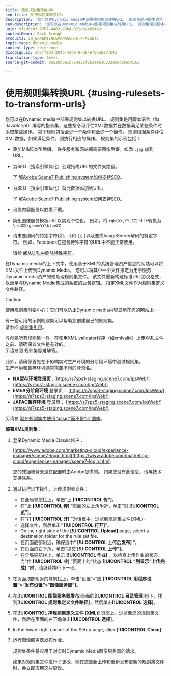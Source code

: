 ```yaml
---
title: 使用规则集转换URL
seo-title: 使用规则集转换URL
description: '您可以在Dynamic media中部署规则集以转换URL。 规则集是用脚本语言（如JavaScript）编写的指令集，这些指令可评估XML数据并在数据满足某些条件时采取某些操作。 '
seo-description: '您可以在Dynamic media中部署规则集以转换URL。 规则集是用脚本语言（如JavaScript）编写的指令集，这些指令可评估XML数据并在数据满足某些条件时采取某些操作。 '
uuid: 9fed0c83-67b7-4483-a9b4-322e6a483449
contentOwner: Rick Brough
products: SG_EXPERIENCEMANAGER/6.4/ASSETS
topic-tags: dynamic-media
content-type: reference
discoiquuid: abcff903-204b-4ab6-87d8-6f0ce63d7b41
translation-type: tm+mt
source-git-commit: ea520d6a1b714a21f2b3aeb36932a50d958bd162

---
```



# 使用规则集转换URL {#using-rulesets-to-transform-urls}

您可以在Dynamic media中部署规则集以转换URL。 规则集是用脚本语言（如JavaScript）编写的指令集，这些指令可评估XML数据并在数据满足某些条件时采取某些操作。 每个规则包括至少一个条件和至少一个操作。 规则根据条件评估XML数据，如果满足条件，则执行相应的操作。 规则集的示例包括：

* 添加MIME类型后缀。 许多服务和网站都需要图像后缀，如添 `.jpg` 加到URL。
* 为SEO（搜索引擎优化）创建指向URL的文件夹路径。

   了 [解Adobe Scene7 Publishing system如何支持SEO](/help/assets/assets/s7_seo.pdf)。

* 为SEO（搜索引擎优化）将元数据添加到URL。

   了 [解Adobe Scene7 Publishing system如何支持SEO](/help/assets/assets/s7_seo.pdf)。

* 设置内容配置以触发下载。
* 简化图像服务模板URL以实现个性化。 例如，将 `rgb{XX,YY,ZZ}` RTF转换为 `\redXX\greenYY\blueZZ`

* 请求要编码的特定字符(如、 `$`和 `{`), `}`以及要向ImageServer解码的特定字符。 例如，Facebook在包含特殊字符的URL中不能正常使用。

   请参 [阅从URL中删除特殊字符](https://helpx.adobe.com/experience-manager/scene7/kb/base/scene7-rulesets/remove-special-characters-urls.html)。

在Dynamic media的上下文中，使用基于XML的系统管理资产信息的网站可以将XML文件上传到Dynamic Media。 您可以将其中一个文件指定为用于服务Dynamic media资产的预处理规则集文件。 该文件重新构建标准URL协议格式，以满足与Dynamic Media集成的系统的业务逻辑。 指定XML文件作为规则集定义文件路径。

>[!CAUTION]
>
>使用规则集时要小心；它们可以防止Dynamic media内容显示在您的网站上。

有一些可用的示例规则集可以帮助您创建自己的规则集。\
请参阅 [规则集引用](https://marketing.adobe.com/resources/help/en_US/s7/is_ir_api/is_api/image_catalog/c_rule_set_reference.html)。

与创建所有规则集一样，在使用XML validator程序（如xmlvalid）上传XML文件之前，请确保该文件是有效的。\
另请参阅 [规则集疑难解答](https://helpx.adobe.com/experience-manager/scene7/kb/base/scene7-rulesets/scene7-ruleset-troubleshooting.html)。

此外，请确保首先在不影响实时生产环境的分阶段环境中测试规则集。\
生产环境和暂存环境通常需要不同的登录名。

* **NA暂存环境登录页** : [https://s7sps1-staging.scene7.com/IpsWeb/](https://s7sps1-staging.scene7.com/IpsWeb/)
* **EMEA分阶段环境** 登录页： [https://s7sps3-staging.scene7.com/IpsWeb/](https://s7sps3-staging.scene7.com/IpsWeb/)
* **JAPAC暂存环境** 登录页： [https://s7sps5-staging.scene7.com/IpsWeb/](https://s7sps5-staging.scene7.com/IpsWeb/)

另请参 [阅在规则集中使用“asset”而不是“is”图像](https://helpx.adobe.com/experience-manager/scene7/kb/base/scene7-rulesets/ruleset-asset-instead-image.html)。

**部署XML规则集：**

1. 登录Dynamic Media Classic帐户：

   [https://www.adobe.com/marketing-cloud/experience-manager/scene7-login.html](https://www.adobe.com/marketing-cloud/experience-manager/scene7-login.html)

   您的凭据和登录是在配置时由Adobe提供的。 如果您没有此信息，请与技术支持联系。

1. 通过执行以下操作，上传规则集文件：

   * 在全局导航栏上，单击“上 **[!UICONTROL 传”]**。
   * 在“上 **[!UICONTROL 传]** ”页面的左上角附近，单击“浏 **[!UICONTROL 览”]**。
   * 在“打 **[!UICONTROL 开]** ”对话框中，浏览到规则集文件(XML)。
   * 选择文件，然后单击“ **[!UICONTROL 打开]**”。
   * On the right side of the **[!UICONTROL Upload]** page, select a destination folder for the rule set file.
   * 在页面底部附近，确保选中“ **[!UICONTROL 上传后发布]** ”。
   * 在页面的右下角，单击“提交 **[!UICONTROL 上传”]**。
   * 在全局导航栏上，单击 **[!UICONTROL 作业]** ，以检查上传作业的状态。 当“作 **[!UICONTROL 业]** ”页面上的“状态 **[!UICONTROL ”列显示“上传完成]** ”时，请继续执行下一步。

1. 在页面顶部附近的导航栏上，单击“设置”>“应 **[!UICONTROL 用程序设置”>“发布设置”>“图像服务器”]**。
1. 在&#x200B;**[!UICONTROL 图像服务器发布]**&#x200B;页面的&#x200B;**[!UICONTROL 目录管理]**&#x200B;组下，找到&#x200B;**[!UICONTROL 规则集定义文件路径]**，然后单击&#x200B;**[!UICONTROL 选择]**。
1. 在&#x200B;**[!UICONTROL 择规则集定义文件 (XML)]** 页面上，浏览至您的规则集文件，然后在页面的右下角单击&#x200B;**[!UICONTROL 选择]**。
1. In the lower-right corner of the Setup page, click **[!UICONTROL Close]**.
1. 运行图像服务器发布作业。

   规则集条件将应用于对实时Dynamic Media图像服务器的请求。

   如果对规则集文件进行了更改，则在您重新上传和重新发布更新的规则集文件时，会立即应用这些更改。

